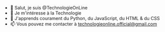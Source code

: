 - 👋 Salut, je suis @TechnologieOnLine
- 👀 Je m'intéresse à la Technologie
- 🌱 J'apprends courament du Python, du JavaScript, du HTML & du CSS
- 📫 Vous pouvez me contacter à technologieonline.official@gmail.com
